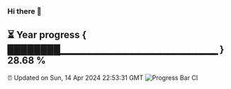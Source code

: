### Hi there 👋
⏳ Year progress { ████████▁▁▁▁▁▁▁▁▁▁▁▁▁▁▁▁▁▁▁▁▁▁ } 28.68 %
---
⏰ Updated on Sun, 14 Apr 2024 22:53:31 GMT
![Progress Bar CI](https://github.com/liununu/liununu/workflows/Progress%20Bar%20CI/badge.svg)
